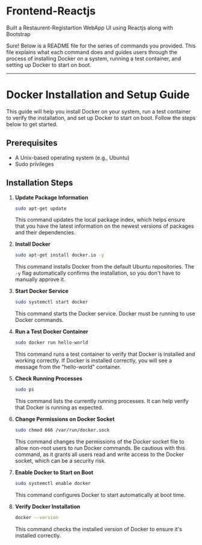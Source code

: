 # Frontend-Reactjs
Built a Restaurent-Registartion WebApp UI using Reactjs along with Bootstrap 

Sure! Below is a README file for the series of commands you provided. This file explains what each command does and guides users through the process of installing Docker on a system, running a test container, and setting up Docker to start on boot.

---

# Docker Installation and Setup Guide

This guide will help you install Docker on your system, run a test container to verify the installation, and set up Docker to start on boot. Follow the steps below to get started.

## Prerequisites

- A Unix-based operating system (e.g., Ubuntu)
- Sudo privileges

## Installation Steps

1. **Update Package Information**
   ```sh
   sudo apt-get update
   ```
   This command updates the local package index, which helps ensure that you have the latest information on the newest versions of packages and their dependencies.

2. **Install Docker**
   ```sh
   sudo apt-get install docker.io -y
   ```
   This command installs Docker from the default Ubuntu repositories. The `-y` flag automatically confirms the installation, so you don't have to manually approve it.

3. **Start Docker Service**
   ```sh
   sudo systemctl start docker
   ```
   This command starts the Docker service. Docker must be running to use Docker commands.

4. **Run a Test Docker Container**
   ```sh
   sudo docker run hello-world
   ```
   This command runs a test container to verify that Docker is installed and working correctly. If Docker is installed correctly, you will see a message from the "hello-world" container.

5. **Check Running Processes**
   ```sh
   sudo ps
   ```
   This command lists the currently running processes. It can help verify that Docker is running as expected.

6. **Change Permissions on Docker Socket**
   ```sh
   sudo chmod 666 /var/run/docker.sock
   ```
   This command changes the permissions of the Docker socket file to allow non-root users to run Docker commands. Be cautious with this command, as it grants all users read and write access to the Docker socket, which can be a security risk.

7. **Enable Docker to Start on Boot**
   ```sh
   sudo systemctl enable docker
   ```
   This command configures Docker to start automatically at boot time.

8. **Verify Docker Installation**
   ```sh
   docker --version
   ```
   This command checks the installed version of Docker to ensure it's installed correctly.
 

